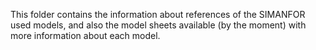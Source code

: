 This folder contains the information about references of the SIMANFOR used models, and also the model sheets available (by the moment) with more information about each model.
